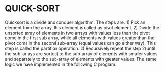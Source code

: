 # QUICK-SORT

Quicksort is a divide and conquer algorithm. The steps are: 1) Pick an element from the array, this element is called as pivot element. 2) Divide the unsorted array of elements in two arrays with values less than the pivot come in the first sub array, while all elements with values greater than the pivot come in the second sub-array (equal values can go either way). This step is called the partition operation. 3) Recursively repeat the step 2(until the sub-arrays are sorted) to the sub-array of elements with smaller values and separately to the sub-array of elements with greater values. The same logic we have implemented in the following C program.

